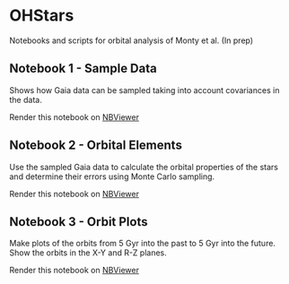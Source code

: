 # OHStars

Notebooks and scripts for orbital analysis of Monty et al. (In prep)

## Notebook 1 - Sample Data

Shows how Gaia data can be sampled taking into account covariances in the data.

Render this notebook on [NBViewer](http://nbviewer.jupyter.org/github/jamesmlane/OHStars/blob/master/notebooks/1-sample_gaia_data/sample_gaia_data.ipynb)

## Notebook 2 - Orbital Elements

Use the sampled Gaia data to calculate the orbital properties of the stars and determine their errors using Monte Carlo sampling.

Render this notebook on [NBViewer](http://nbviewer.jupyter.org/github/jamesmlane/OHStars/blob/master/notebooks/2-orbital_parameters/orbital_parameters.ipynb)

## Notebook 3 - Orbit Plots

Make plots of the orbits from 5 Gyr into the past to 5 Gyr into the future. Show the orbits in the X-Y and R-Z planes. 

Render this notebook on [NBViewer](http://nbviewer.jupyter.org/github/jamesmlane/OHStars/blob/master/notebooks/3-orbit_plots/orbit_plots.ipynb)
